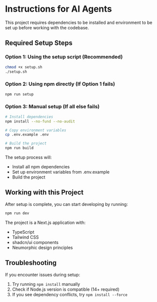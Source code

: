 # Instructions for AI Agents

This project requires dependencies to be installed and environment to be set up before working with the codebase.

## Required Setup Steps

### Option 1: Using the setup script (Recommended)

```bash
chmod +x setup.sh
./setup.sh
```

### Option 2: Using npm directly (If Option 1 fails)

```bash
npm run setup
```

### Option 3: Manual setup (If all else fails)

```bash
# Install dependencies
npm install --no-fund --no-audit

# Copy environment variables
cp .env.example .env

# Build the project
npm run build
```

The setup process will:
- Install all npm dependencies
- Set up environment variables from .env.example
- Build the project

## Working with this Project

After setup is complete, you can start developing by running:

```bash
npm run dev
```

The project is a Next.js application with:
- TypeScript
- Tailwind CSS
- shadcn/ui components
- Neumorphic design principles

## Troubleshooting

If you encounter issues during setup:
1. Try running `npm install` manually
2. Check if Node.js version is compatible (14+ required)
3. If you see dependency conflicts, try `npm install --force` 